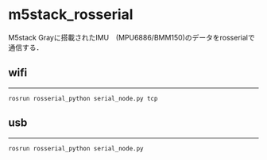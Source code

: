 # m5stack_rosserial
M5stack Grayに搭載されたIMU　(MPU6886/BMM150)のデータをrosserialで通信する．   

## wifi
--- 
``` 
rosrun rosserial_python serial_node.py tcp 
``` 
## usb
--- 
``` 
rosrun rosserial_python serial_node.py 
``` 

